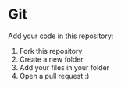 # Git
Add your code in this repository:
1. Fork this repository
2. Create a new folder
3. Add your files in your folder
4. Open a pull request :)
